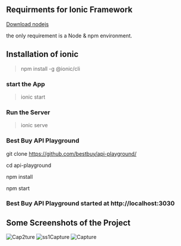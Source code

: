 ## Requirments for Ionic Framework
[Download nodejs](https://nodejs.org/download/release/v12.20.2/)

the only requirement is a Node & npm environment.
## Installation of ionic 
> npm install -g @ionic/cli
### start the App
> ionic start
### Run the Server
> ionic serve

### Best Buy API Playground

git clone https://github.com/bestbuy/api-playground/

cd api-playground

npm install

npm start

### Best Buy API Playground started at http://localhost:3030
## Some Screenshots of the Project
![Cap2ture](https://user-images.githubusercontent.com/53341811/107608688-a7a2ef00-6c62-11eb-8ae0-0ef1ed49e533.PNG)
![ss1Capture](https://user-images.githubusercontent.com/53341811/107608776-e9339a00-6c62-11eb-8991-66bb4ce0494e.PNG)
![Capture](https://user-images.githubusercontent.com/53341811/107608849-28fa8180-6c63-11eb-9529-0007dc93983c.PNG)
